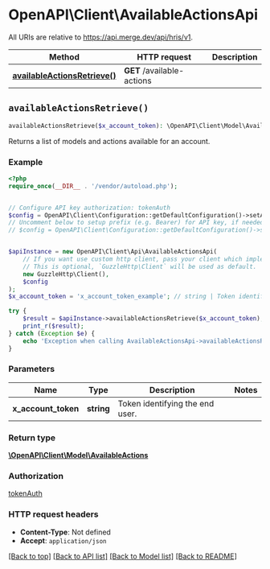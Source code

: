 # OpenAPI\Client\AvailableActionsApi

All URIs are relative to https://api.merge.dev/api/hris/v1.

Method | HTTP request | Description
------------- | ------------- | -------------
[**availableActionsRetrieve()**](AvailableActionsApi.md#availableActionsRetrieve) | **GET** /available-actions | 


## `availableActionsRetrieve()`

```php
availableActionsRetrieve($x_account_token): \OpenAPI\Client\Model\AvailableActions
```



Returns a list of models and actions available for an account.

### Example

```php
<?php
require_once(__DIR__ . '/vendor/autoload.php');


// Configure API key authorization: tokenAuth
$config = OpenAPI\Client\Configuration::getDefaultConfiguration()->setApiKey('Authorization', 'YOUR_API_KEY');
// Uncomment below to setup prefix (e.g. Bearer) for API key, if needed
// $config = OpenAPI\Client\Configuration::getDefaultConfiguration()->setApiKeyPrefix('Authorization', 'Bearer');


$apiInstance = new OpenAPI\Client\Api\AvailableActionsApi(
    // If you want use custom http client, pass your client which implements `GuzzleHttp\ClientInterface`.
    // This is optional, `GuzzleHttp\Client` will be used as default.
    new GuzzleHttp\Client(),
    $config
);
$x_account_token = 'x_account_token_example'; // string | Token identifying the end user.

try {
    $result = $apiInstance->availableActionsRetrieve($x_account_token);
    print_r($result);
} catch (Exception $e) {
    echo 'Exception when calling AvailableActionsApi->availableActionsRetrieve: ', $e->getMessage(), PHP_EOL;
}
```

### Parameters

Name | Type | Description  | Notes
------------- | ------------- | ------------- | -------------
 **x_account_token** | **string**| Token identifying the end user. |

### Return type

[**\OpenAPI\Client\Model\AvailableActions**](../Model/AvailableActions.md)

### Authorization

[tokenAuth](../../README.md#tokenAuth)

### HTTP request headers

- **Content-Type**: Not defined
- **Accept**: `application/json`

[[Back to top]](#) [[Back to API list]](../../README.md#endpoints)
[[Back to Model list]](../../README.md#models)
[[Back to README]](../../README.md)
